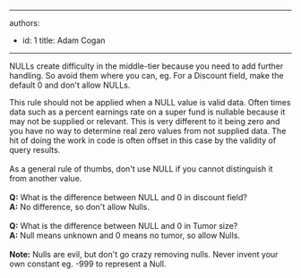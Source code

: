 

---
authors:
  - id: 1
    title: Adam Cogan
---




<span class='intro'> ​NULLs create difficulty in the middle-tier because you need to add further handling. So avoid them where you can, eg. For a Discount field, make the default 0 and don't allow NULLs.<br> </span>

<p>​This rule should not be applied when a NULL value is valid data. Often times data such as a percent earnings rate on a super fund is nullable because it may not be supplied or relevant. This is very different to it being zero and you have no way to determine real zero values from not supplied data. The hit of doing the work in code is often offset in this case by the validity of query results.<br><br>As a general rule of thumbs, don't use NULL if you cannot distinguish it from another value.<br><br><strong>Q&#58;</strong>&#160;What is the difference between NULL and 0 in discount field?<br><strong>A&#58;</strong>&#160;No difference, so don't allow Nulls.<br><br><strong>Q&#58;</strong> What is the difference between NULL and 0 in Tumor size?<br><strong>A&#58;</strong> Null means unknown and 0 means no tumor, so allow Nulls.<br><br><strong>Note&#58;</strong>&#160;Nulls are evil, but don't go crazy removing nulls. Never invent your own constant eg. -999 to represent a Null.<br></p>



